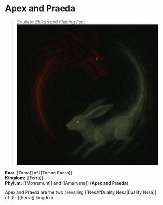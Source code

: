 <!-- wiki-header-section:start -->
# Apex and Praeda
>_Soulless Shikari and Fleeting Foot_
<img src="wiki_images/Apex and Praeda.png"><i></i></img>

**Eco:** [[Toma]] of [[Toman Ecoss]] <br>
**Kingdom:** [[Ferra]] <br>
**Phylum:** [[Mohrsmunt]] and [[Amarvena]] (**Apex and Praeda**) <br>

Apex and Praeda are the two prevailing [[Nesa#Duality Nesa|Duality Nesa]] of the [[Ferra]] kingdom.
